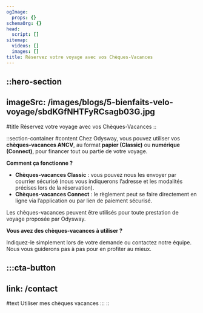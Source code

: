```yaml
---
ogImage:
  props: {}
schemaOrg: {}
head:
  script: []
sitemap:
  videos: []
  images: []
title: Réservez votre voyage avec vos Chèques-Vacances
---
```


::hero-section
---
imageSrc: /images/blogs/5-bienfaits-velo-voyage/sbdKGfNHTFyRCsagb03G.jpg
---
#title
Réservez votre voyage avec vos Chèques-Vacances
::

::section-container
#content
Chez Odysway, vous pouvez utiliser vos **chèques-vacances ANCV**, au format **papier (Classic)** ou **numérique (Connect)**, pour financer tout ou partie de votre voyage.

**Comment ça fonctionne ?**

- **Chèques-vacances Classic** : vous pouvez nous les envoyer par courrier sécurisé (nous vous indiquerons l’adresse et les modalités précises lors de la réservation).
- **Chèques-vacances Connect** : le règlement peut se faire directement en ligne via l’application ou par lien de paiement sécurisé.

Les chèques-vacances peuvent être utilisés pour toute prestation de voyage proposée par Odysway.

**Vous avez des chèques-vacances à utiliser ?**

Indiquez-le simplement lors de votre demande ou contactez notre équipe. Nous vous guiderons pas à pas pour en profiter au mieux.

  :::cta-button
  ---
  link: /contact
  ---
  #text
  Utiliser mes chèques vacances
  :::
::
